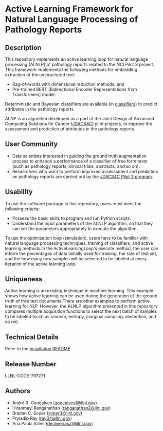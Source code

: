 # Active Learning Framework for Natural Language Processing of Pathology Reports

## Description

This repository implements an active learning loop for natural language processing (ALNLP) of pathology reports related to the NCI Pilot 3 project. This framework implements the following methods for embedding extraction of the unstructured text: 
 * Bag-of-words with dimensional reduction methods, and 
 * Pre-trained BERT (Bidirectional Encoder Representations from Transformers) model. 

Deterministic and Bayesian classifiers are available (in [classifiers](classifiers)) to predict attributes in the pathology reports.

ALNP is an algorithm developed as a part of the Joint Design of Advanced Computing Solutions for Cancer ([JDACS4C](https://datascience.cancer.gov/collaborations/joint-design-advanced-computing)) pilot projects, to improve the assessment and prediction of attributes in the pathology reports.

## User Community

 * Data scientists interested in guiding the ground truth augmentation process to enhance a performance of a classifier of free form texts (such as pathology reports, clinical trials, abstracts, and so on). 
 * Researchers who want to perform improved assesssment and prediction on pathology reports are carried out by the [JDACS4C Pilot 3 program](https://datascience.cancer.gov/collaborations/joint-design-advanced-computing/population-pilot).

## Usability
To use the software package in this repository, users must meet the following criteria:
* Possess the basic skills to program and run Python scripts.
* Understand the input parameters of the ALNLP algorithm, so that they can set the parameters appropriately to execute the algorithm.

To use the optimization loop (simulation), users have to be familiar with natural language processing techniques, training of classifiers, and active learning methods.In the ActiveLearningLoop's execute method, the user can inform the percentages of data initially used for training, the size of test set, and the how many new samples will be selected to be labeled at every iteration of the active learning loop.

## Uniqueness
Active learning is an existing technique in machine learning. This example shows how active learning can be used during the generation of the ground truth of free text documents.There are other examples to perform active learning for NLP. However, the ALNLP algorithm presented in this repository compares multiple acquisition functions to select the next batch of samples to be labeled (such as random, entropy, marginal sampling, abstention, and so on). 

## Technical Details

Refer to the [installation README](./README-installation.md).


## Release Number

LLNL-CODE-797271
  
## Authors

- André R. Gonçalves (goncalves1@llnl.gov)
- Hiranmayi Ranganathan (ranganathan2@llnl.gov)
- Braden C. Soper (soper3@llnl.gov)
- Pryiadip Ray (ray34@llnl.gov)
- Ana Paula Sales (deoliveirasa1@llnl.gov)
